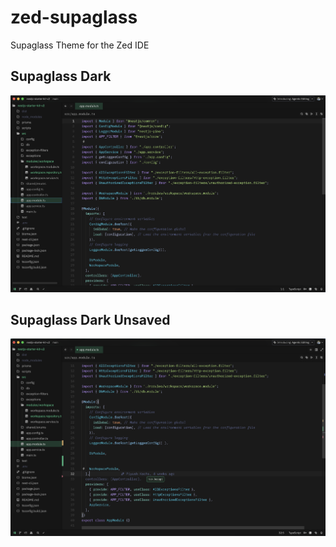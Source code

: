 # zed-supaglass
Supaglass Theme for the Zed IDE

## Supaglass Dark
![supaglass-dark](./assets/Image-1.png)

## Supaglass Dark Unsaved
![supaglass-dark-unsaved](./assets/Image-2.png)
